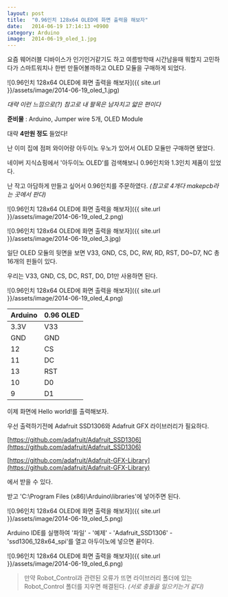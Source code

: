 ```yaml
---
layout: post
title:  "0.96인치 128x64 OLED에 화면 출력을 해보자"
date:   2014-06-19 17:14:13 +0900
category: Arduino
image:  2014-06-19_oled_1.jpg
---
```

요즘 웨어러블 디바이스가 인기인거같기도 하고 여름방학때 시간남을때 뭐할지 고민하다가 스마트워치나 한번 만들어볼까하고 OLED 모듈을 구매하게 되었다.

![0.96인치 128x64 OLED에 화면 출력을 해보자]({{ site.url }}/assets/image/2014-06-19_oled_1.jpg)

*대략 이런 느낌으로(?) 참고로 내 팔목은 남자치고 얇은 편이다*

**준비물** : Arduino, Jumper wire 5개, OLED Module

대략 **4만원 정도** 들었다!

난 이미 집에 점퍼 와이어랑 아두이노 우노가 있어서 OLED 모듈만 구매하면 됐었다.


네이버 지식쇼핑에서 '아두이노 OLED'를 검색해보니 0.96인치와 1.3인치 제품이 있었다.

난 작고 아담하게 만들고 싶어서 0.96인치를 주문하였다.
*(참고로 4개다 makepcb라는 곳에서 판다)*

![0.96인치 128x64 OLED에 화면 출력을 해보자]({{ site.url }}/assets/image/2014-06-19_oled_2.png)

![0.96인치 128x64 OLED에 화면 출력을 해보자]({{ site.url }}/assets/image/2014-06-19_oled_3.jpg)

일단 OLED 모듈의 뒷면을 보면 V33, GND, CS, DC, RW, RD, RST, D0~D7, NC 총 16개의 핀들이 있다.

우리는 V33, GND, CS, DC, RST, D0, D1만 사용하면 된다.

![0.96인치 128x64 OLED에 화면 출력을 해보자]({{ site.url }}/assets/image/2014-06-19_oled_4.png)

Arduino	 | 0.96 OLED
-------- | ---
3.3V     | V33
GND      | GND
12       | CS
11       | DC
13       | RST
10       | D0
9        | D1

이제 화면에 Hello world!를 출력해보자.

우선 출력하기전에 Adafruit SSD1306와 Adafruit GFX 라이브러리가 필요하다.

[https://github.com/adafruit/Adafruit_SSD1306](https://github.com/adafruit/Adafruit_SSD1306)

[https://github.com/adafruit/Adafruit-GFX-Library](https://github.com/adafruit/Adafruit-GFX-Library)

에서 받을 수 있다.

받고 'C:\Program Files (x86)\Arduino\libraries'에 넣어주면 된다.

![0.96인치 128x64 OLED에 화면 출력을 해보자]({{ site.url }}/assets/image/2014-06-19_oled_5.png)

Arduino IDE를 실행하여 '파일' - '예제' - 'Adafruit_SSD1306' - 'ssd1306_128x64_spi'를 열고 아두이노에 넣으면 끝이다.

![0.96인치 128x64 OLED에 화면 출력을 해보자]({{ site.url }}/assets/image/2014-06-19_oled_6.png)

> 만약 Robot_Control과 관련된 오류가 뜨면 라이브러리 폴더에 있는 Robot_Control 폴더를 지우면 해결된다. *(서로 충돌을 일으키는거 같다)*
